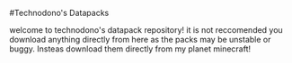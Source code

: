 #Technodono's Datapacks

welcome to technodono's datapack repository!
it is not reccomended you download anything directly from here as the packs may be unstable or buggy. Insteas download them directly from my planet minecraft!
